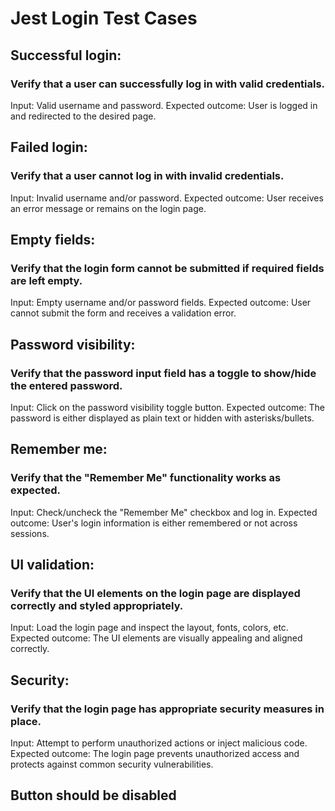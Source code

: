 # Jest Login Test Cases

## Successful login:

### Verify that a user can successfully log in with valid credentials.

Input: Valid username and password.
Expected outcome: User is logged in and redirected to the desired page.

## Failed login:

### Verify that a user cannot log in with invalid credentials.

Input: Invalid username and/or password.
Expected outcome: User receives an error message or remains on the login page.

## Empty fields:

### Verify that the login form cannot be submitted if required fields are left empty.

Input: Empty username and/or password fields.
Expected outcome: User cannot submit the form and receives a validation error.

## Password visibility:

### Verify that the password input field has a toggle to show/hide the entered password.

Input: Click on the password visibility toggle button.
Expected outcome: The password is either displayed as plain text or hidden with asterisks/bullets.

## Remember me:

### Verify that the "Remember Me" functionality works as expected.

Input: Check/uncheck the "Remember Me" checkbox and log in.
Expected outcome: User's login information is either remembered or not across sessions.

## UI validation:

### Verify that the UI elements on the login page are displayed correctly and styled appropriately.

Input: Load the login page and inspect the layout, fonts, colors, etc.
Expected outcome: The UI elements are visually appealing and aligned correctly.

## Security:

### Verify that the login page has appropriate security measures in place.

Input: Attempt to perform unauthorized actions or inject malicious code.
Expected outcome: The login page prevents unauthorized access and protects against common security vulnerabilities.

## Button should be disabled